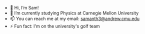 - 👋 Hi, I’m Sam!
- 🌱 I’m currently studying Physics at Carnegie Mellon University
- 📫 You can reach me at my email: samanth3@andrew.cmu.edu
- ⚡ Fun fact: I'm on the university's golf team

<!---
samanth3/samanth3 is a ✨ special ✨ repository because its `README.md` (this file) appears on your GitHub profile.
You can click the Preview link to take a look at your changes.
--->
